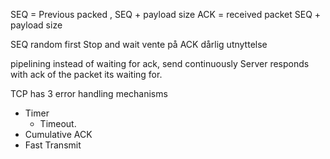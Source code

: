 SEQ = Previous packed , SEQ + payload size
ACK = received packet SEQ + payload size

SEQ random first
Stop and wait vente på ACK
dårlig utnyttelse

pipelining
instead of  waiting for ack, send continuously 
Server responds with ack of the packet its waiting for. 

TCP has 3 error handling mechanisms
- Timer
	- Timeout. 
- Cumulative ACK
- Fast Transmit
